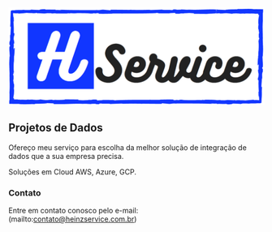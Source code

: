 
![Heinz Service](img/hservice..png)

## Projetos de Dados

Ofereço meu serviço para escolha da melhor solução de integração de dados que a sua empresa precisa.

Soluções em Cloud AWS, Azure, GCP.

### Contato

Entre em contato conosco pelo e-mail:
(mailto:contato@heinzservice.com.br)
